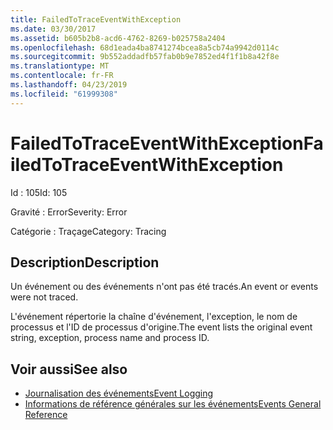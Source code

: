 ```yaml
---
title: FailedToTraceEventWithException
ms.date: 03/30/2017
ms.assetid: b605b2b8-acd6-4762-8269-b025758a2404
ms.openlocfilehash: 68d1eada4ba8741274bcea8a5cb74a9942d0114c
ms.sourcegitcommit: 9b552addadfb57fab0b9e7852ed4f1f1b8a42f8e
ms.translationtype: MT
ms.contentlocale: fr-FR
ms.lasthandoff: 04/23/2019
ms.locfileid: "61999308"
---
```

# <a name="failedtotraceeventwithexception"></a><span data-ttu-id="5f8ee-102">FailedToTraceEventWithException</span><span class="sxs-lookup"><span data-stu-id="5f8ee-102">FailedToTraceEventWithException</span></span>
<span data-ttu-id="5f8ee-103">Id : 105</span><span class="sxs-lookup"><span data-stu-id="5f8ee-103">Id: 105</span></span>  
  
 <span data-ttu-id="5f8ee-104">Gravité : Error</span><span class="sxs-lookup"><span data-stu-id="5f8ee-104">Severity: Error</span></span>  
  
 <span data-ttu-id="5f8ee-105">Catégorie : Traçage</span><span class="sxs-lookup"><span data-stu-id="5f8ee-105">Category: Tracing</span></span>  
  
## <a name="description"></a><span data-ttu-id="5f8ee-106">Description</span><span class="sxs-lookup"><span data-stu-id="5f8ee-106">Description</span></span>  
 <span data-ttu-id="5f8ee-107">Un événement ou des événements n'ont pas été tracés.</span><span class="sxs-lookup"><span data-stu-id="5f8ee-107">An event or events were not traced.</span></span>  
  
 <span data-ttu-id="5f8ee-108">L'événement répertorie la chaîne d'événement, l'exception, le nom de processus et l'ID de processus d'origine.</span><span class="sxs-lookup"><span data-stu-id="5f8ee-108">The event lists the original event string, exception, process name and process ID.</span></span>  
  
## <a name="see-also"></a><span data-ttu-id="5f8ee-109">Voir aussi</span><span class="sxs-lookup"><span data-stu-id="5f8ee-109">See also</span></span>

- [<span data-ttu-id="5f8ee-110">Journalisation des événements</span><span class="sxs-lookup"><span data-stu-id="5f8ee-110">Event Logging</span></span>](../../../../../docs/framework/wcf/diagnostics/event-logging/index.md)
- [<span data-ttu-id="5f8ee-111">Informations de référence générales sur les événements</span><span class="sxs-lookup"><span data-stu-id="5f8ee-111">Events General Reference</span></span>](../../../../../docs/framework/wcf/diagnostics/event-logging/events-general-reference.md)
